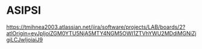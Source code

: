 # ASIPSI
https://tmihnea2003.atlassian.net/jira/software/projects/LAB/boards/2?atlOrigin=eyJpIjoiZGM0YTU5NjA5MTY4NGM5OWI1ZTVhYWU2MDdiMGNiZjgiLCJwIjoiaiJ9

